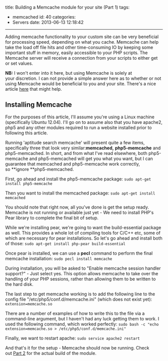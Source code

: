 title: Building a Memcache module for your site (Part 1)
tags:
  - memcached
id: 40
categories:
  - Servers
date: 2013-06-13 12:18:42
---

Adding memcache functionality to your custom site can be very beneficial for processing speed, depending on what you cache. Memcache can help take the load off file hits and other time-consuming IO by keeping some important stuff in memory, easily accessible to your PHP scripts. The Memcache server will receive a connection from your scripts to either get or set values.

**NB:** I won't enter into it here, but using Memcache is solely at your discretion. I can not provide a simple answer here as to whether or not using Memcache would be beneficial to you and your site. There's a nice article [here](https://www.memcachier.com/2012/06/28/why-should-i-use-memcache/) that might help.

## Installing Memcache

For the purposes of this article, I'll assume you're using a Linux machine (specifically Ubuntu 12.04). I'll go on to assume also that you have apache2, php5 and any other modules required to run a website installed prior to following this article.

Running 'aptitude search memcache' will present quite a few items, specifically three that look very similar:**memcached,** **php5-memcache** and php5-memcached. In short, and from what I've read elsewhere, both php5-memcache and php5-memcached will get you what you want, but I can guarantee that memcached and php5-memcache work correctly, so **ignore **php5-memcached.

First, go ahead and install the php5-memcache package:
`sudo apt-get install php5-memcache`

Then you want to install the memcached package:
`sudo apt-get install memcached`

You should note that right now, all you've done is get the setup ready. Memcache is not running or available just yet - We need to install PHP's Pear library to complete the final bit of setup.

While we're installing pear, we're going to want the build-essential package as well. This provides a whole lot of compiling tools for C/C++ etc, some of which are necessary for pear installations. So let's go ahead and install both of those:
`sudo apt-get install php-pear build-essential`

Once pear is installed, we can use a **pecl** command to perform the final memcache installation:
`sudo pecl install memcache`

During installation, you will be asked to "Enable memcache session handler support?" - Just select yes. This option allows memcache to take over the handling of your PHP sessions, rather than allowing them to be written to the hard disk.

The last step to get memcache working is to add the following line to the config file "/etc/php5/conf.d/memcache.ini" (which does not exist yet):
`extension=memcache.so`

There are a number of examples of how to write this to the file via a command-line argument, but I haven't had any luck getting them to work. I used the following command, which worked perfectly:
`sudo bash -c "echo extension=memcache.so > /etc/php5/conf.d/memcache.ini"`

Finally, we want to restart apache:
`sudo service apache2 restart`

And that's it for the setup - Memcache should now be running. Check out [Part 2](http://perrymitchell.net/article/building_memcache_module_part_2) for the actual build of the module.